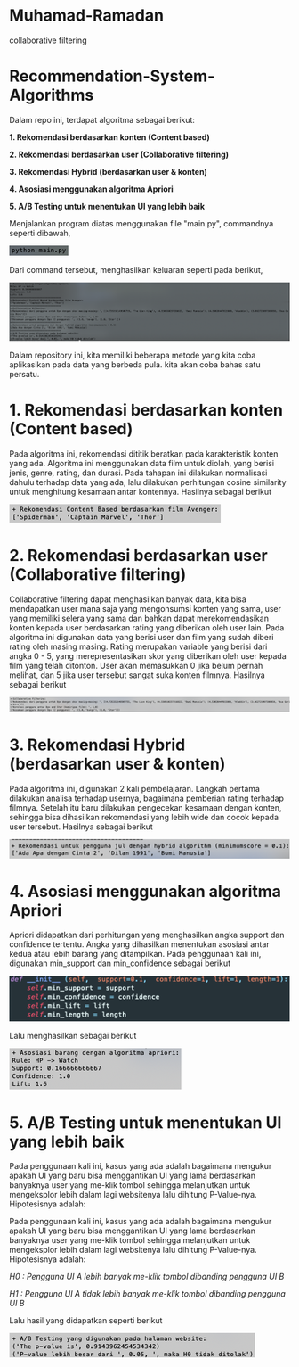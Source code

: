 # Muhamad-Ramadan
collaborative filtering
# Recommendation-System-Algorithms
Dalam repo ini, terdapat algoritma sebagai berikut:

**1. Rekomendasi berdasarkan konten (Content based)**

**2. Rekomendasi berdasarkan user (Collaborative filtering)**

**3. Rekomendasi Hybrid (berdasarkan user & konten)**

**4. Asosiasi menggunakan algoritma Apriori**

**5. A/B Testing untuk menentukan UI yang lebih baik**


Menjalankan program diatas menggunakan file "main.py", commandnya seperti dibawah,

![gambar1](image/command.png)

Dari command tersebut, menghasilkan keluaran seperti pada berikut,

![gambar2](image/result_program.png)


Dalam repository ini, kita memiliki beberapa metode yang kita coba aplikasikan pada data yang berbeda pula. kita akan coba bahas satu persatu.

# 1. Rekomendasi berdasarkan konten (Content based)

Pada algoritma ini, rekomendasi dititik beratkan pada karakteristik konten yang ada. Algoritma ini menggunakan data film untuk diolah, yang berisi jenis, genre, rating, dan durasi. Pada tahapan ini dilakukan normalisasi dahulu terhadap data yang ada, lalu dilakukan perhitungan cosine similarity untuk menghitung kesamaan antar kontennya. Hasilnya sebagai berikut

![gambar3](image/result_content.png)

# 2. Rekomendasi berdasarkan user (Collaborative filtering)

Collaborative filtering dapat menghasilkan banyak data, kita bisa mendapatkan user mana saja yang mengonsumsi konten yang sama, user yang memiliki selera yang sama dan bahkan dapat merekomendasikan konten kepada user berdasarkan rating yang diberikan oleh user lain. Pada algoritma ini digunakan data yang berisi user dan film yang sudah diberi rating oleh masing masing. Rating merupakan variable yang berisi dari angka 0 - 5, yang merepresentasikan skor yang diberikan oleh user kepada film yang telah ditonton. User akan memasukkan 0 jika belum pernah melihat, dan 5 jika user tersebut sangat suka konten filmnya. Hasilnya sebagai berikut

![gambar4](image/result_collab.png)

# 3. Rekomendasi Hybrid (berdasarkan user & konten)

Pada algoritma ini, digunakan 2 kali pembelajaran. Langkah pertama dilakukan analisa terhadap usernya, bagaimana pemberian rating terhadap filmnya. Setelah itu baru dilakukan pengecekan kesamaan dengan konten, sehingga bisa dihasilkan rekomendasi yang lebih wide dan cocok kepada user tersebut. Hasilnya sebagai berikut

![gambar5](image/result_hybrid.png)

# 4. Asosiasi menggunakan algoritma Apriori

Apriori didapatkan dari perhitungan yang menghasilkan angka support dan confidence tertentu. Angka yang dihasilkan menentukan asosiasi antar kedua atau lebih barang yang ditampilkan. Pada penggunaan kali ini, digunakan min_support dan min_confidence sebagai berikut

![gambar6](image/support_confidence.png)

Lalu menghasilkan sebagai berikut

![gambar7](image/result_apriori.png)

# 5. A/B Testing untuk menentukan UI yang lebih baik

Pada penggunaan kali ini, kasus yang ada adalah bagaimana mengukur apakah UI yang baru bisa menggantikan UI yang lama berdasarkan banyaknya user yang me-klik tombol sehingga melanjutkan untuk mengeksplor lebih dalam lagi websitenya lalu dihitung P-Value-nya. Hipotesisnya adalah:

Pada penggunaan kali ini, kasus yang ada adalah bagaimana mengukur apakah UI yang baru bisa menggantikan UI yang lama berdasarkan banyaknya user yang me-klik tombol sehingga melanjutkan untuk mengeksplor lebih dalam lagi websitenya lalu dihitung P-Value-nya. Hipotesisnya adalah:

_H0 : Pengguna UI A lebih banyak me-klik tombol dibanding pengguna UI B_

_H1 : Pengguna UI A tidak lebih banyak me-klik tombol dibanding pengguna UI B_

Lalu hasil yang didapatkan seperti berikut

![gambar8](image/result_AB.png)
